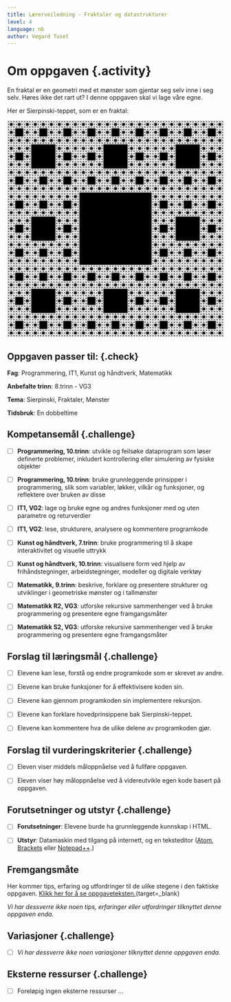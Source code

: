 ```yaml
---
title: Lærerveiledning - Fraktaler og datastrukturer
level: 4
language: nb
author: Vegard Tuset
---
```


# Om oppgaven {.activity}

En fraktal er en geometri med et mønster som gjentar seg selv inne i seg selv.
Høres ikke det rart ut? I denne oppgaven skal vi lage våre egne.

Her er Sierpinski-teppet, som er en fraktal:

![Bilde av Sierpinski-teppet](sierpinski.png)

## Oppgaven passer til: {.check}

 __Fag__: Programmering, IT1, Kunst og håndtverk, Matematikk

__Anbefalte trinn__: 8.trinn - VG3

__Tema__: Sierpinski, Fraktaler, Mønster

__Tidsbruk__: En dobbeltime

## Kompetansemål {.challenge}

- [ ] __Programmering, 10.trinn__: utvikle og feilsøke dataprogram som løser
      definerte problemer, inkludert kontrollering eller simulering av fysiske
      objekter

- [ ] __Programmering, 10.trinn__: bruke grunnleggende prinsipper i
      programmering, slik som variabler, løkker, vilkår og funksjoner, og
      reflektere over bruken av disse

- [ ] __IT1, VG2__: lage og bruke egne og andres funksjoner med og uten
      parametre og returverdier

- [ ] __IT1, VG2__: lese, strukturere, analysere og kommentere programkode

- [ ] __Kunst og håndtverk, 7.trinn__: bruke programmering til å skape
      interaktivitet og visuelle uttrykk

- [ ] __Kunst og håndtverk, 10.trinn__: visualisere form ved hjelp av
      frihåndstegninger, arbeidstegninger, modeller og digitale verktøy

- [ ] __Matematikk, 9.trinn__: beskrive, forklare og presentere strukturer og
      utviklinger i geometriske mønster og i tallmønster

- [ ] __Matematikk R2, VG3__: utforske rekursive sammenhenger ved å bruke
      programmering og presentere egne framgangsmåter

- [ ] __Matematikk S2, VG3__: utforske rekursive sammenhenger ved å bruke
      programmering og presentere egne framgangsmåter

## Forslag til læringsmål {.challenge}

- [ ] Elevene kan lese, forstå og endre programkode som er skrevet av andre.

- [ ] Elevene kan bruke funksjoner for å effektivisere koden sin.

- [ ] Elevene kan gjennom programkoden sin implementere rekursjon.

- [ ] Elevene kan forklare hovedprinsippene bak Sierpinski-teppet.

- [ ] Elevene kan kommentere hva de ulike delene av programkoden gjør.

## Forslag til vurderingskriterier {.challenge}

- [ ] Eleven viser middels måloppnåelse ved å fullføre oppgaven.

- [ ] Eleven viser høy måloppnåelse ved å videreutvikle egen kode basert på
      oppgaven.

## Forutsetninger og utstyr {.challenge}

- [ ] __Forutsetninger__: Elevene burde ha grunnleggende kunnskap i HTML.

- [ ] __Utstyr__: Datamaskin med tilgang på internett, og en teksteditor
      ([Atom](http://atom.io), [Brackets](http://brackets.io/) eller
      [Notepad++](https://notepad-plus-plus.org/).)

## Fremgangsmåte

Her kommer tips, erfaring og utfordringer til de ulike stegene i den faktiske
oppgaven.
[Klikk her for å se oppgaveteksten.](../10_fraktaler/10_fraktaler.html){target=_blank}

_Vi har dessverre ikke noen tips, erfaringer eller utfordringer tilknyttet denne
oppgaven enda._

## Variasjoner {.challenge}

- [ ]  _Vi har dessverre ikke noen variasjoner tilknyttet denne oppgaven enda._

## Eksterne ressurser {.challenge}

- [ ] Foreløpig ingen eksterne ressurser ...
